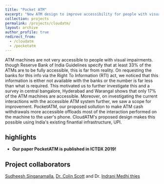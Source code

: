 ```yaml
---
title: "Pocket ATM"
excerpt: "New ATM design to improve accessibility for people with visual impairments."
collection: projects
permalink: /projects/cloudatm/
layout: archive
author_profile: true
redirect_from:
  - /cloudatm
  - /pocketatm
---
```

ATM machines are not very accessible to people with visual impairments. though Reserve Bank of India Guidelines specify that at least 33% of the ATMs are to be fully accessible, this is far from reality. On requesting the banks for this info via the Right To Information (RTI) act, we noticed that this information is either not available with the banks or the number is far less than what is required. This motivated us to further investigate this and a survey in central bangalore, Hyderabad and Warangal shows that only 17% of the ATM machines are accessible. Moreover, on investigating the current interactions with the accessible ATM system further, we saw a scope for improvement. PocketATM, our proposed sollution to make ATM cash withdrawals more accessible offloads most of the interaction performed on the machine to the user's phone. CloudATM's proposed design makes this possible using India's existing finantial infrastructure, UPI.

## highlights

* **Our paper PocketATM is published in ICTDX 2019!**
## Project collaborators

[Sudheesh Singanamalla](https://sudheesh.info), [Dr. Colin Scott](https://people.eecs.berkeley.edu/~rcs/) and Dr. [Indrani Medhi thies](https://www.microsoft.com/en-us/research/people/indranim/)
